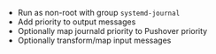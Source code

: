 * Run as non-root with group `systemd-journal`
* Add priority to output messages
* Optionally map journald priority to Pushover priority
* Optionally transform/map input messages
